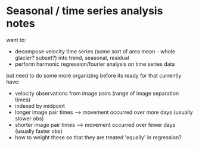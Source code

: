 # Seasonal / time series analysis notes

want to:
- decompose velocity time series (some sort of area mean - whole glacier? subset?) into trend, seasonal, residual
- perform harmonic regression/fourier analysis on time series data

but need to do some more organizing before its ready for that
currently have:
- velocity observations from image pairs (range of image separation times)
- indexed by midpoint
- longer image pair times --> movement occurred over more days (usually slower obs)
- shorter image pair times --> movement occurred over fewer days (usually faster obs)
- how to weight these so that they are treated 'equally' in regression?
